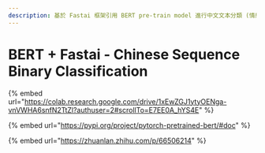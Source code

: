```yaml
---
description: 基於 Fastai 框架引用 BERT pre-train model 進行中文文本分類 (情感分類)
---
```


# BERT + Fastai - Chinese Sequence Binary Classification

{% embed url="https://colab.research.google.com/drive/1xEwZGJ1ytyOENga-vnVWHA6snfN2TtZl?authuser=2#scrollTo=E7EE0A_hYS4E" %}

{% embed url="https://pypi.org/project/pytorch-pretrained-bert/#doc" %}

{% embed url="https://zhuanlan.zhihu.com/p/66506214" %}

